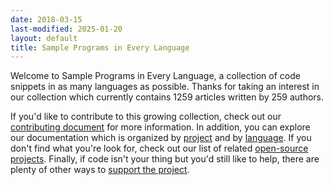 ```yaml
---
date: 2018-03-15
last-modified: 2025-01-20
layout: default
title: Sample Programs in Every Language
---
```


Welcome to Sample Programs in Every Language, a collection of code snippets in as many languages as possible. Thanks for taking an interest in our collection which currently contains 1259 articles written by 259 authors.

If you'd like to contribute to this growing collection, check out our [contributing document](https://github.com/TheRenegadeCoder/sample-programs/blob/master/.github/CONTRIBUTING.md) for more information. In addition, you can explore our documentation which is organized by [project](/projects) and by [language](/languages). If you don't find what you're look for, check out our list of related [open-source projects](/related). Finally, if code isn't your thing but you'd still like to help, there are plenty of other ways to [support the project](https://therenegadecoder.com/updates/5-ways-you-can-support-the-renegade-coder/).